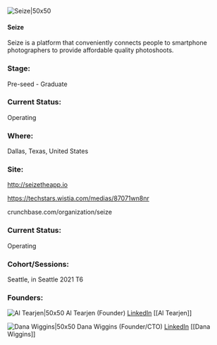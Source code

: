 

![Seize|50x50](https://apimg.techstars.com/connect/images/image_files/61c009e34b743d00081caa00/original/Seize_techstars.png)

#### Seize
Seize is a platform that conveniently connects people to smartphone photographers to provide affordable quality photoshoots.

### Stage: 
Pre-seed - Graduate 

### Current Status: 
Operating

### Where:
Dallas, Texas, United States

### Site:
http://seizetheapp.io

https://techstars.wistia.com/medias/87071wn8nr

crunchbase.com/organization/seize

### Current Status: 
Operating

### Cohort/Sessions: 
Seattle, in Seattle 2021 T6

### Founders: 

![Al Tearjen|50x50](https://www.f6s.com/static-resource/images/profile-placeholder-user.jpg) Al Tearjen (Founder) [LinkedIn](https://linkedin.com/in/alg0rithm) [[Al Tearjen]]

![Dana Wiggins|50x50](https://apimg.techstars.com/connect/images/image_files/61c9f8034b743d00081caa0a/original/DSC09934.jpg) Dana Wiggins (Founder/CTO) [LinkedIn](https://linkedin.com/in/dana-wiggins) [[Dana Wiggins]]


